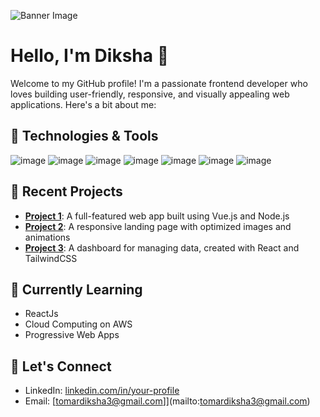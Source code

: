 <!-- Banner Image -->
![Banner Image](https://github.com/dikshatk/dikshatk/blob/some-changes/banner.webp)

# Hello, I'm Diksha 👋

Welcome to my GitHub profile! I'm a passionate frontend developer who loves building user-friendly, responsive, and visually appealing web applications. Here's a bit about me:

## 🔧 Technologies & Tools

![image](https://img.shields.io/badge/JavaScript-323330?style=for-the-badge&logo=javascript&logoColor=F7DF1E)
![image](https://img.shields.io/badge/python-3670A0?style=for-the-badge&logo=python&logoColor=ffdd54)
![image](https://img.shields.io/badge/Vue.js-35495E?style=for-the-badge&logo=vuedotjs&logoColor=4FC08D)
![image](https://img.shields.io/badge/Tailwind_CSS-38B2AC?style=for-the-badge&logo=tailwind-css&logoColor=white)
![image](https://img.shields.io/badge/CSS3-1572B6?style=for-the-badge&logo=css3&logoColor=white)
![image](https://img.shields.io/badge/Material%20UI-007FFF?style=for-the-badge&logo=mui&logoColor=white)
![image](https://img.shields.io/badge/Sass-CC6699?style=for-the-badge&logo=sass&logoColor=white)

## 🚀 Recent Projects

- **[Project 1](project-1-link)**: A full-featured web app built using Vue.js and Node.js
- **[Project 2](project-2-link)**: A responsive landing page with optimized images and animations
- **[Project 3](project-3-link)**: A dashboard for managing data, created with React and TailwindCSS

## 🌱 Currently Learning

- ReactJs
- Cloud Computing on AWS
- Progressive Web Apps

## 💬 Let's Connect

- LinkedIn: [linkedin.com/in/your-profile](https://www.linkedin.com/in/dikshatk/)
- Email: [tomardiksha3@gmail.com]](mailto:tomardiksha3@gmail.com)
